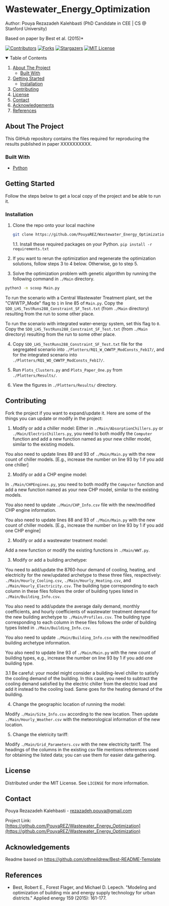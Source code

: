 # Wastewater_Energy_Optimization
Author: Pouya Rezazadeh Kalehbasti (PhD Candidate in CEE | CS @ Stanford University)

Based on paper by Best et al. (2015)*




<!-- PROJECT SHIELDS -->
[![Contributors][contributors-shield]][contributors-url]
[![Forks][forks-shield]][forks-url]
[![Stargazers][stars-shield]][stars-url]
[![MIT License][license-shield]][license-url]





<!-- TABLE OF CONTENTS -->
<details open="open">
  <summary>Table of Contents</summary>
  <ol>
    <li>
      <a href="#about-the-project">About The Project</a>
      <ul>
        <li><a href="#built-with">Built With</a></li>
      </ul>
    </li>
    <li>
      <a href="#getting-started">Getting Started</a>
      <ul>
        <li><a href="#installation">Installation</a></li>
      </ul>
    </li>
    <li><a href="#contributing">Contributing</a></li>
    <li><a href="#license">License</a></li>
    <li><a href="#contact">Contact</a></li>
    <li><a href="#acknowledgements">Acknowledgements</a></li>
	<li><a href="#references">References</a></li>
  </ol>
</details>



<!-- ABOUT THE PROJECT -->
## About The Project
This GitHub repository contains the files required for reproducing the results published in paper XXXXXXXXXX.



### Built With

* [Python](https://www.python.org/)



<!-- GETTING STARTED -->
## Getting Started

Follow the steps below to get a local copy of the project and be able to run it.


### Installation

1. Clone the repo onto your local machine
   ```sh
   git clone https://github.com/PouyaREZ/Wastewater_Energy_Optimization.git
   ```
   1.1. Install these required packages on your Python.
	   ```
	   pip install -r requirements.txt
	   ```
   
2. If you want to rerun the optimization and regenerate the optimization solutions, follow steps 3 to 4 below. Otherwise, go to step 5.
   
3. Solve the optimization problem with genetic algorithm by running the following command in `./Main` directory.
```sh
python3 -m scoop Main.py
```
To run the scenario with a Central Wastewater Treatment plant, set the "CWWTP_Mode" flag to `1` in line 85 of `Main.py`.
Copy the `SDO_LHS_TestRuns288_Constraint_SF_Test.txt` (from `./Main` directory) resulting from the run to some other place.

To run the scenario with integrated water-energy system, set this flag to `0`.
Copy the `SDO_LHS_TestRuns288_Constraint_SF_Test.txt` (from `./Main` directory) resulting from the run to some other place.
   
4. Copy `SDO_LHS_TestRuns288_Constraint_SF_Test.txt` file for the segregated scenario into `./Plotters/RQ1_W_CWWTP_ModConsts_Feb17/`,
and for the integrated scenario into `./Plotters/RQ1_WO_CWWTP_ModConsts_Feb17/`.

5. Run `Plots_Clusters.py` and `Plots_Paper_One.py` from `./Plotters/Results/`.

6. View the figures in `./Plotters/Results/` directory.


<!-- CONTRIBUTING -->
## Contributing

Fork the project if you want to expand/update it. Here are some of the things you can update or modify in the project:
1. Modify or add a chiller model:
Either in `./Main/AbsorptionChillers.py` or `./Main/ElectricChillers.py`, you need to both modify 
the `Computer` function and add a new function named as your new chiller model, similar to the
existing models.

You also need to update lines 89 and 93 of `./Main/Main.py` with the new count of chiller models.
[E.g., increase the number on line 93 by 1 if you add one chiller]


2. Modify or add a CHP engine model:

In `./Main/CHPEngines.py`, you need to both modify the `Computer` function and add a new function
named as your new CHP model, similar to the existing models.

You also need to update `./Main/CHP_Info.csv` file with the new/modified CHP engine information.

You also need to update lines 88 and 93 of `./Main/Main.py` with the new count of chiller models.
[E.g., increase the number on line 93 by 1 if you add one CHP engine]

2. Modify or add a wastewater treatment model:

Add a new function or modify the existing functions in `./Main/WWT.py`.


3. Modify or add a building archetype:

You need to add/update the 8760-hour demand of cooling, heating, and electricity for the new/updated
archetype to these three files, respectively: `./Main/Hourly_Cooling.csv`, `./Main/Hourly_Heating.csv`,
and `./Main/Hourly_Electricity.csv`. The building type corresponding to each column in these files follows
the order of building types listed in `./Main/Building_Info.csv`.

You also need to add/update the average daily demand, monthly coefficients, and hourly coefficients of
wastewater treatment demand for the new building archetype to `./Main/Profiles.csv`. The building type
corresponding to each column in these files follows the order of building types listed in
`./Main/Building_Info.csv`.

You also need to update `./Main/Building_Info.csv` with the new/modified building archetype information.

You also need to update line 93 of `./Main/Main.py` with the new count of building types, e.g., increase
the number on line 93 by 1 if you add one building type.


3.1 Be careful: your model might consider a building-level chiller to
satisfy the cooling demand of the building. In this case, you need to subtract the cooling demand
satisfied by the electric chiller from the electric load and add it instead to the cooling load.
Same goes for the heating demand of the building.


4. Change the geographic location of running the model:

Modify `./Main/Site_Info.csv` according to the new location. Then update `./Main/Hourly_Weather.csv` with
the meteorological information of the new location.


5. Change the eletricity tariff:

Modify `./Main/Grid_Parameters.csv` with the new electricity tariff. The headings of the columns in the 
existing csv file mentions references used for obtaining the listed data; you can use them for easier
data gathering.






<!-- LICENSE -->
## License

Distributed under the MIT License. See `LICENSE` for more information.



<!-- CONTACT -->
## Contact

Pouya Rezazadeh Kalehbasti - rezazadeh.pouya@gmail.com

Project Link: [https://github.com/PouyaREZ/Wastewater_Energy_Optimization](https://github.com/PouyaREZ/Wastewater_Energy_Optimization)



<!-- ACKNOWLEDGEMENTS -->
## Acknowledgements

Readme based on https://github.com/othneildrew/Best-README-Template






<!-- MARKDOWN LINKS & IMAGES -->
<!-- https://www.markdownguide.org/basic-syntax/#reference-style-links -->
[contributors-shield]: https://img.shields.io/github/contributors/PouyaREZ/Wastewater_Energy_Optimization.svg?style=for-the-badge
[contributors-url]: https://github.com/PouyaREZ/Wastewater_Energy_Optimization/graphs/contributors
[forks-shield]: https://img.shields.io/github/forks/PouyaREZ/Wastewater_Energy_Optimization.svg?style=for-the-badge
[forks-url]: https://github.com/PouyaREZ/Wastewater_Energy_Optimization/network/members
[stars-shield]: https://img.shields.io/github/stars/PouyaREZ/Wastewater_Energy_Optimization.svg?style=for-the-badge
[stars-url]: https://github.com/PouyaREZ/Wastewater_Energy_Optimization/stargazers

[license-shield]: https://img.shields.io/github/license/PouyaREZ/Wastewater_Energy_Optimization.svg?style=for-the-badge
[license-url]: https://github.com/PouyaREZ/Wastewater_Energy_Optimization/blob/main/LICENSE





<!-- References -->
## References

* Best, Robert E., Forest Flager, and Michael D. Lepech. "Modeling and optimization of building mix and energy supply technology for urban districts." Applied energy 159 (2015): 161-177.